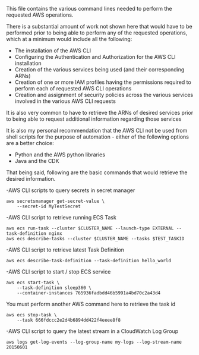 This file contains the various command lines needed to perform the requested AWS operations.

There is a substantial amount of work not shown here that would have to be performed prior to being able to perform any of the requested operations, which at a minimum would include all the following:
- The installation of the AWS CLI
- Configuring the Authentication and Authorization for the AWS CLI installation 
- Creation of the various services being used (and their corresponding ARNs)
- Creation of one or more IAM profiles having the permissions required to perform each of requested AWS CLI operations
- Creation and assignment of security policies across the various services involved in the various AWS CLI requests

It is also very common to have to retrieve the ARNs of desired services prior to being able to request additional information regarding those services 

It is also my personal recommendation that the AWS CLI not be used from shell scripts for the purpose of automation - either of the following options are a better choice:
- Python and the AWS python libraries
- Java and the CDK

That being said, following are the basic commands that would retrieve the desired information.

-AWS CLI scripts to query secrets in secret manager
```
aws secretsmanager get-secret-value \
    --secret-id MyTestSecret
```

-AWS CLI script to retrieve running ECS Task 

```
aws ecs run-task --cluster $CLUSTER_NAME --launch-type EXTERNAL --task-definition nginx
aws ecs describe-tasks --cluster $CLUSTER_NAME --tasks $TEST_TASKID

```

-AWS CLI script to retrieve latest Task Definition 
```
aws ecs describe-task-definition --task-definition hello_world
```

-AWS CLI script to start / stop ECS service 
```
aws ecs start-task \
    --task-definition sleep360 \
    --container-instances 765936fadbdd46b5991a4bd70c2a43d4
```
You must perform another AWS command here to retrieve the task id 
```
aws ecs stop-task \
    --task 666fdccc2e2d4b6894dd422f4eeee8f8
```

-AWS CLI script to query the latest stream in a CloudWatch Log Group 
```
aws logs get-log-events --log-group-name my-logs --log-stream-name 20150601
```

